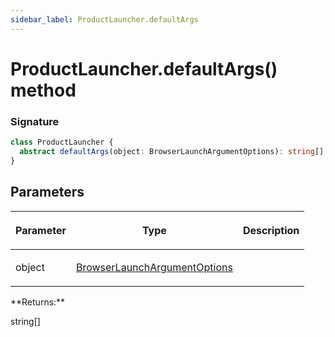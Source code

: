 ```yaml
---
sidebar_label: ProductLauncher.defaultArgs
---
```


# ProductLauncher.defaultArgs() method

### Signature

```typescript
class ProductLauncher {
  abstract defaultArgs(object: BrowserLaunchArgumentOptions): string[];
}
```

## Parameters

<table><thead><tr><th>

Parameter

</th><th>

Type

</th><th>

Description

</th></tr></thead>
<tbody><tr><td>

object

</td><td>

[BrowserLaunchArgumentOptions](./puppeteer.browserlaunchargumentoptions.md)

</td><td>

</td></tr>
</tbody></table>
**Returns:**

string\[\]

